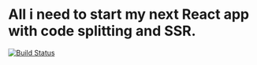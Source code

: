 # All i need to start my next React app with code splitting and SSR.
[![Build Status](https://api.travis-ci.com/FlorentD/react-redux.svg?branch=master)](https://travis-ci.org/FlorentD/react-redux)